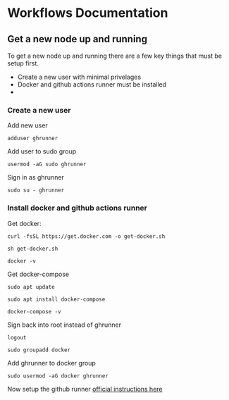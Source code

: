 # Workflows Documentation

## Get a new node up and running

To get a new node up and running there are a few key things that must be setup first.

- Create a new user with minimal privelages
- Docker and github actions runner must be installed
- 


### Create a new user
Add new user
```
adduser ghrunner
```
Add user to sudo group
```
usermod -aG sudo ghrunner
```
Sign in as ghrunner
```
sudo su - ghrunner
```


### Install docker and github actions runner
Get docker:
```
curl -fsSL https://get.docker.com -o get-docker.sh
```
```
sh get-docker.sh
```
```
docker -v
```
Get docker-compose
```
sudo apt update
```
```
sudo apt install docker-compose
```
```
docker-compose -v
```
Sign back into root instead of ghrunner
```
logout
```
```
sudo groupadd docker
```
Add ghrunner to docker group
```
sudo usermod -aG docker ghrunner
```

Now setup the github runner [official instructions here](https://github.com/IamCathal/neo/settings/actions/runners/new)

